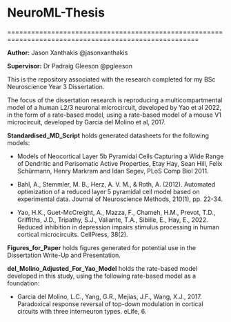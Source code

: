 # NeuroML-Thesis

======================================================================================================

**Author:** Jason Xanthakis @jasonxanthakis

**Supervisor:** Dr Padraig Gleeson @pgleeson

This is the repository associated with the research completed for my BSc Neuroscience Year 3 Dissertation.

The focus of the dissertation research is reproducing a multicompartmental model of a human L2/3 neuronal microcircuit, developed by Yao et al 2022, in the form of a rate-based model, using a rate-based model of a mouse V1 microcircuit, developed by Garcia del Molino et al, 2017.

**Standardised_MD_Script** holds generated datasheets for the following models:

- Models of Neocortical Layer 5b Pyramidal Cells Capturing a Wide Range of Dendritic and Perisomatic Active Properties, Etay Hay, Sean Hill, Felix Schürmann, Henry Markram and Idan Segev, PLoS Comp Biol 2011.

- Bahl, A., Stemmler, M. B., Herz, A. V. M., & Roth, A. (2012). Automated optimization of a reduced layer 5 pyramidal cell model based on experimental data. Journal of Neuroscience Methods, 210(1), pp. 22-34.

- Yao, H.K., Guet-McCreight, A., Mazza, F., Chameh, H.M., Prevot, T.D., Griffiths, J.D., Tripathy, S.J., Valiante, T.A., Sibille, E., Hay, E., 2022. Reduced inhibition in depression impairs stimulus processing in human cortical microcircuits. CellPress, 38(2).

**Figures_for_Paper** holds figures generated for potential use in the Dissertation Write-Up and Presentation.

**del_Molino_Adjusted_For_Yao_Model** holds the rate-based model developed in this study, using the following rate-based model as a foundation: 

- Garcia del Molino, L.C., Yang, G.R., Mejias, J.F., Wang, X.J., 2017. Paradoxical response reversal of top-down modulation in cortical circuits with three interneuron types. eLife, 6.